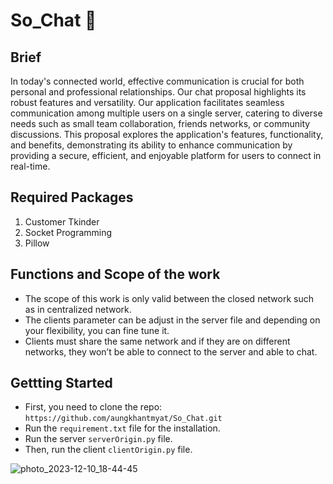 # So_Chat :speech_balloon: 

## Brief
In today's connected world, effective communication is crucial for both personal and professional relationships. Our chat proposal highlights its robust features and versatility. Our application facilitates seamless communication among multiple users on a single server, catering to diverse needs such as small team collaboration, friends networks, or community discussions. This proposal explores the application's features, functionality, and benefits, demonstrating its ability to enhance communication by providing a secure, efficient, and enjoyable platform for users to connect in real-time.

## Required Packages

1. Customer Tkinder
2. Socket Programming
3. Pillow

## Functions and Scope of the work
* The scope of this work is only valid between the closed network such as in centralized network.
* The clients parameter can be adjust in the server file and depending on your flexibility, you can fine tune it.
* Clients must share the same network and if they are on different networks, they won’t be able to connect to the server and able to chat.

## Gettting Started
* First, you need to clone the repo: `https://github.com/aungkhantmyat/So_Chat.git`
* Run the `requirement.txt` file for the installation.
* Run the server `serverOrigin.py` file.
* Then, run the client `clientOrigin.py` file.
  
![photo_2023-12-10_18-44-45](https://github.com/aungkhantmyat/So_Chat/assets/48421405/253186cf-aabc-4e0b-89c5-083316c50529)
